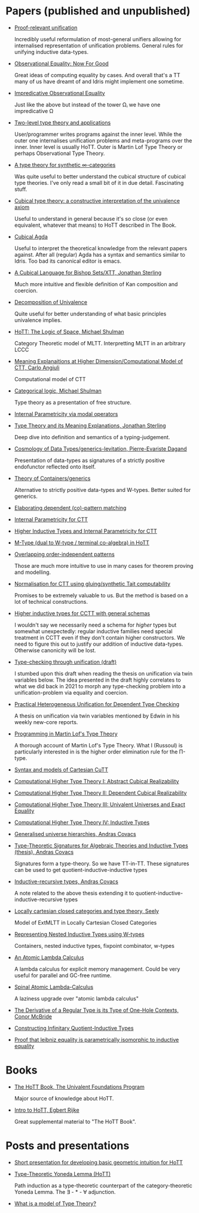 # Papers (published and unpublished)

- [Proof-relevant unification](https://jesper.sikanda.be/files/proof-relevant-unification.pdf)

  Incredibly useful reformulation of most-general unifiers allowing for internalised representation of unification problems.
  General rules for unifying inductive data-types.

- [Observational Equality: Now For Good](https://hal.inria.fr/hal-03367052/document)

  Great ideas of computing equality by cases. And overall that's a TT many of us have dreamt of and Idris might implement one sometime.

- [Impredicative Observational Equality](https://hal.science/hal-03857705v2/document)

  Just like the above but instead of the tower Ωᵢ we have one impredicative Ω

- [Two-level type theory and applications](https://arxiv.org/pdf/1705.03307.pdf)

  User/programmer writes programs against the inner level. While
  the outer one internalises unification problems and meta-programs over the inner. Inner level is usually HoTT. Outer is
  Martin Lof Type Theory or perhaps Observational Type Theory.

- [A type theory for synthetic ∞-categories](https://arxiv.org/pdf/1705.07442.pdf)

  Was quite useful to better understand the cubical structure of cubical type theories. I've only read a small bit of it in due detail. Fascinating stuff.

- [Cubical type theory: a constructive interpretation of the univalence axiom](https://arxiv.org/pdf/1611.02108.pdf)

  Useful to understand in general because it's so close (or even equivalent, whatever that means) to HoTT described in The Book.

- [Cubical Agda](https://dl.acm.org/doi/pdf/10.1145/3341691)

  Useful to interpret the theoretical knowledge from the relevant papers against. After all (regular) Agda has a syntax and semantics similar to Idris.
  Too bad its canonical editor is emacs.

- [A Cubical Language for Bishop Sets/XTT, Jonathan Sterling](https://jozefg.github.io/papers/a-cubical-language-for-bishop-sets.pdf)

  Much more intuitive and flexible definition of Kan composition and coercion.

- [Decomposition of Univalence](https://arxiv.org/pdf/1712.04890.pdf)

  Quite useful for better understanding of what basic principles univalence implies.

- [HoTT: The Logic of Space, Michael Shulman](https://arxiv.org/pdf/1703.03007.pdf)

  Category Theoretic model of MLTT. Interpretting MLTT in an arbitrary LCCC

- [Meaning Explanaitions at Higher Dimension/Computational Model of CTT, Carlo Angiuli](https://www.cs.cmu.edu/~cangiuli/papers/brouwer.pdf)

  Computational model of CTT

- [Categorical logic, Michael Shulman](http://mikeshulman.github.io/catlog/catlog.pdf)

  Type theory as a presentation of free structure.

- [Internal Parametricity via modal operators](https://publications.lib.chalmers.se/records/fulltext/252073/local_252073.pdf)

- [Type Theory and its Meaning Explanations, Jonathan Sterling](https://arxiv.org/pdf/1512.01837.pdf)

  Deep dive into definition and semantics of a typing-judgement.

- [Cosmology of Data Types/generics-levitation, Pierre-Evariste Dagand](https://citeseerx.ist.psu.edu/viewdoc/download?doi=10.1.1.366.3635&rep=rep1&type=pdf)

  Presentation of data-types as signatures of a strictly positive endofunctor reflected onto itself.

- [Theory of Containers/generics](http://staff.mmcs.sfedu.ru/~ulysses/Edu/SSGEP/uustalu/tcs-containers.pdf)

  Alternative to strictly positive data-types and W-types.
  Better suited for generics.

- [Elaborating dependent (co)-pattern matching](https://dl.acm.org/doi/pdf/10.1145/3236770)

- [Internal Parametricity for CTT](https://arxiv.org/abs/2005.11290)

- [Higher Inductive Types and Internal Parametricity for CTT](https://kilthub.cmu.edu/articles/thesis/Higher_Inductive_Types_and_Internal_Parametricity_for_Cubical_Type_Theory/14555691)

- [M-Type (dual to W-type / terminal co-algebra) in HoTT](https://hott.github.io/M-types/m-types.pdf)

- [Overlapping order-independent patterns](https://jesper.sikanda.be/files/overlapping-and-order-independent-patterns.pdf)

  Those are much more intuitive to use in many cases for theorem proving and modelling.

- [Normalisation for CTT using gluing/synthetic Tait computability](https://arxiv.org/pdf/2101.11479.pdf)

  Promises to be extremely valuable to us. But the method is based on a lot of technical constructions.

- [Higher inductive types for CCTT with general schemas](https://www.cs.cmu.edu/~rwh/papers/higher/paper.pdf)

  I wouldn't say we necessarily need a schema for *higher* types but
  somewhat unexpectedly: regular inductive families need special treatment in CCTT even
  if they don't contain higher constructors. We need to figure this out
  to justify our addition of inductive data-types. Otherwise canonicity will be lost.

- [Type-checking through unification (draft)](https://arxiv.org/pdf/1609.09709v1.pdf)

  I stumbed upon this draft when reading the thesis on unification via twin variables below.
  The idea presented in the draft highly correlates to what we did back in 2021 to morph
  any type-checking problem into a unification-problem via equality and coercion.

- [Practical Heterogeneous Unification for Dependent Type Checking](https://research.chalmers.se/publication/527051/file/527051_Fulltext.pdf)

  A thesis on unification via twin variables mentioned by Edwin in his weekly new-core reports.

- [Programming in Martin Lof's Type Theory](https://courses.engr.illinois.edu/cs522/sp2016/ProgrammingInMartinLofsTypeTheory.pdf)

  A thorough account of Martin Lof's Type Theory.
  What I (Russoul) is particularly interested in is the higher order elimination rule for the Π-type.

- [Syntax and models of Cartesian CuTT](https://www.cs.cmu.edu/~rwh/papers/uniform/uniform.pdf)

- [Computational Higher Type Theory I: Abstract Cubical Realizability](https://arxiv.org/pdf/1604.08873.pdf)

- [Computational Higher Type Theory II: Dependent Cubical Realizability](https://arxiv.org/pdf/1606.09638.pdf)

- [Computational Higher Type Theory III: Univalent Universes and Exact Equality](https://arxiv.org/pdf/1712.01800.pdf)

- [Computational Higher Type Theory IV: Inductive Types](https://arxiv.org/pdf/1801.01568.pdf)

- [Generalised universe hierarchies, Andras Covacs](https://arxiv.org/pdf/2103.00223)

- [Type-Theoretic Signatures for Algebraic Theories and Inductive Types (thesis), Andras Covacs](https://andraskovacs.github.io/pdfs/phdthesis_compact.pdf)

  Signatures form a type-theory. So we have TT-in-TT. These signatures can be used to get quotient-inductive-inductive types

- [Inductive-recursive types, Andras Covacs](https://gist.github.com/AndrasKovacs/16ce01ad516b3f757ff5d88276f1c515)

  A note related to the above thesis extending it to quotient-inductive-inductive-recursive types

- [Locally cartesian closed categories and type theory, Seely](https://www.math.mcgill.ca/~rags/LCCC/LCCC.pdf)

  Model of ExtMLTT in Locally Cartesian Closed Categories

- [Representing Nested Inductive Types using W-types](https://www.cs.nott.ac.uk/~psztxa/publ/icalp04.pdf)

  Containers, nested inductive types, fixpoint combinator, w-types

- [An Atomic Lambda Calculus](https://people.bath.ac.uk/wbh22/pdf/2013-gundersen-heijltjes-parigot-JFLA-EN.pdf)

  A lambda calculus for explicit memory management. Could be very useful for parallel and GC-free runtime.

- [Spinal Atomic Lambda-Calculus](https://link.springer.com/chapter/10.1007/978-3-030-45231-5_30#preview)

  A laziness upgrade over "atomic lambda calculus"

- [The Derivative of a Regular Type is its Type of One-Hole Contexts, Conor McBride](http://strictlypositive.org/diff.pdf)

- [Constructing Infinitary Quotient-Inductive Types](https://www.cl.cam.ac.uk/~amp12/papers/coniqi/coniqi.pdf)

- [Proof that leibniz equality is parametrically isomorphic to inductive equality](https://jesper.sikanda.be/files/leibniz-equality.pdf)

# Books

- [The HoTT Book, The Univalent Foundations Program](https://homotopytypetheory.org/book/)

  Major source of knowledge about HoTT.

- [Intro to HoTT, Egbert Rijke](https://hott.github.io/HoTT-2019/images/hott-intro-rijke.pdf)

  Great supplemental material to "The HoTT Book".

# Posts and presentations

- [Short presentation for developing basic geometric intuition for HoTT](https://unimath.github.io/bham2017/Spartan-Type-Theory.pdf)

- [Type-Theoretic Yoneda Lemma (HoTT)](https://homotopytypetheory.org/2012/05/02/a-type-theoretical-yoneda-lemma/)

  Path induction as a type-theoretic counterpart of the category-theoretic Yoneda Lemma.
  The ∃ - * - ∀ adjunction.

- [What is a model of Type Theory?](http://128.2.67.219/ufias2012/files/cwf1.pdf)

